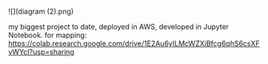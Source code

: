 ![](diagram (2).png)

my biggest project to date, deployed in AWS, developed in Jupyter Notebook. for mapping: https://colab.research.google.com/drive/1E2Au6yILMcWZXiBfcg6qhS6csXFvWYcI?usp=sharing
